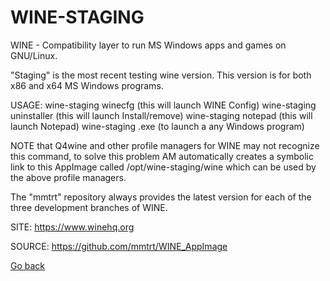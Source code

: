 # WINE-STAGING

 WINE - Compatibility layer to run MS Windows apps and games on GNU/Linux.
 
 "Staging" is the most recent testing wine version.
 This version is for both x86 and x64 MS Windows programs.
 
 USAGE: wine-staging winecfg (this will launch WINE Config)
        wine-staging uninstaller (this will launch Install/remove)
        wine-staging notepad (this will launch Notepad)
        wine-staging <program>.exe (to launch a any Windows program)
        
 NOTE that Q4wine and other profile managers for WINE may not recognize 
 this command, to solve this problem AM automatically creates a symbolic 
 link to this AppImage called /opt/wine-staging/wine which can be used by 
 the above profile managers.
 
 The "mmtrt" repository always provides the latest version for each of the 
 three development branches of WINE.
 
 SITE: https://www.winehq.org

 SOURCE: https://github.com/mmtrt/WINE_AppImage

 [Go back](https://portable-linux-apps.github.io/apps.html)
